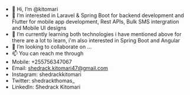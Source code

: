 - 👋 Hi, I’m @kitomari
- 👀 I’m interested in Laravel & Spring Boot for backend development and Flutter for mobile app development, Rest APIs, Bulk SMS intergration and Mobile UI designs
- 🌱 I’m currently learning both technologies i have mentioned above for there are a lot to learn, i'm also interested in Spring Boot and Angular
- 💞️ I’m looking to collaborate on ...
- 📫 You can reach me through
-   Mobile: +255756347067
-   Email: shedrack.kitomari47@gmail.com
-   Instagram: shedrackkitomari
-   Twitter: shedrackthomas_
-   LinkedIn: Shedrack Kitomari

<!---
kitomari/kitomari is a ✨ special ✨ repository because its `README.md` (this file) appears on your GitHub profile.
You can click the Preview link to take a look at your changes.
--->
